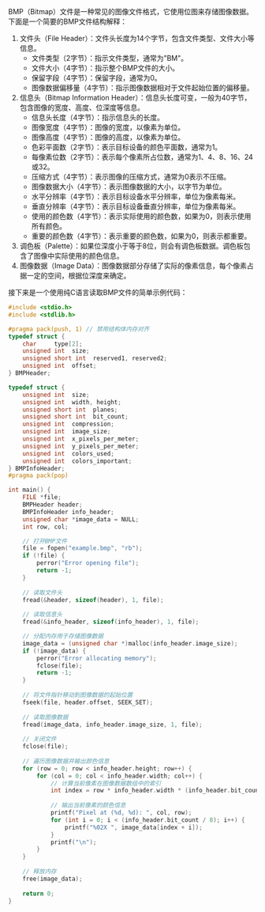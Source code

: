 BMP（Bitmap）文件是一种常见的图像文件格式，它使用位图来存储图像数据。下面是一个简要的BMP文件结构解释：

1. 文件头（File Header）：文件头长度为14个字节，包含文件类型、文件大小等信息。
   - 文件类型（2字节）：指示文件类型，通常为"BM"。
   - 文件大小（4字节）：指示整个BMP文件的大小。
   - 保留字段（4字节）：保留字段，通常为0。
   - 图像数据偏移量（4字节）：指示图像数据相对于文件起始位置的偏移量。
2. 信息头（Bitmap Information Header）：信息头长度可变，一般为40字节，包含图像的宽度、高度、位深度等信息。
   - 信息头长度（4字节）：指示信息头的长度。
   - 图像宽度（4字节）：图像的宽度，以像素为单位。
   - 图像高度（4字节）：图像的高度，以像素为单位。
   - 色彩平面数（2字节）：表示目标设备的颜色平面数，通常为1。
   - 每像素位数（2字节）：表示每个像素所占位数，通常为1、4、8、16、24或32。
   - 压缩方式（4字节）：表示图像的压缩方式，通常为0表示不压缩。
   - 图像数据大小（4字节）：表示图像数据的大小，以字节为单位。
   - 水平分辨率（4字节）：表示目标设备水平分辨率，单位为像素每米。
   - 垂直分辨率（4字节）：表示目标设备垂直分辨率，单位为像素每米。
   - 使用的颜色数（4字节）：表示实际使用的颜色数，如果为0，则表示使用所有颜色。
   - 重要的颜色数（4字节）：表示重要的颜色数，如果为0，则表示都重要。
3. 调色板（Palette）：如果位深度小于等于8位，则会有调色板数据。调色板包含了图像中实际使用的颜色信息。
4. 图像数据（Image Data）：图像数据部分存储了实际的像素信息，每个像素占据一定的空间，根据位深度来确定。

接下来是一个使用纯C语言读取BMP文件的简单示例代码：

```c
#include <stdio.h>
#include <stdlib.h>

#pragma pack(push, 1) // 禁用结构体内存对齐
typedef struct {
    char     type[2];
    unsigned int  size;
    unsigned short int  reserved1, reserved2;
    unsigned int  offset;
} BMPHeader;

typedef struct {
    unsigned int  size;
    unsigned int  width, height;
    unsigned short int  planes;
    unsigned short int  bit_count;
    unsigned int  compression;
    unsigned int  image_size;
    unsigned int  x_pixels_per_meter;
    unsigned int  y_pixels_per_meter;
    unsigned int  colors_used;
    unsigned int  colors_important;
} BMPInfoHeader;
#pragma pack(pop)

int main() {
    FILE *file;
    BMPHeader header;
    BMPInfoHeader info_header;
    unsigned char *image_data = NULL;
    int row, col;

    // 打开BMP文件
    file = fopen("example.bmp", "rb");
    if (!file) {
        perror("Error opening file");
        return -1;
    }
    
    // 读取文件头
    fread(&header, sizeof(header), 1, file);
    
    // 读取信息头
    fread(&info_header, sizeof(info_header), 1, file);

    // 分配内存用于存储图像数据
    image_data = (unsigned char *)malloc(info_header.image_size);
    if (!image_data) {
        perror("Error allocating memory");
        fclose(file);
        return -1;
    }
    
    // 将文件指针移动到图像数据的起始位置
    fseek(file, header.offset, SEEK_SET);
    
    // 读取图像数据
    fread(image_data, info_header.image_size, 1, file);
    
    // 关闭文件
    fclose(file);
    
    // 遍历图像数据并输出颜色信息
    for (row = 0; row < info_header.height; row++) {
        for (col = 0; col < info_header.width; col++) {
            // 计算当前像素在图像数据数组中的索引
            int index = row * info_header.width * (info_header.bit_count / 8) + col * (info_header.bit_count / 8);
            
            // 输出当前像素的颜色信息
            printf("Pixel at (%d, %d): ", col, row);
            for (int i = 0; i < (info_header.bit_count / 8); i++) {
                printf("%02X ", image_data[index + i]);
            }
            printf("\n");
        }
    }
    
    // 释放内存
    free(image_data);
    
    return 0;
}

```

